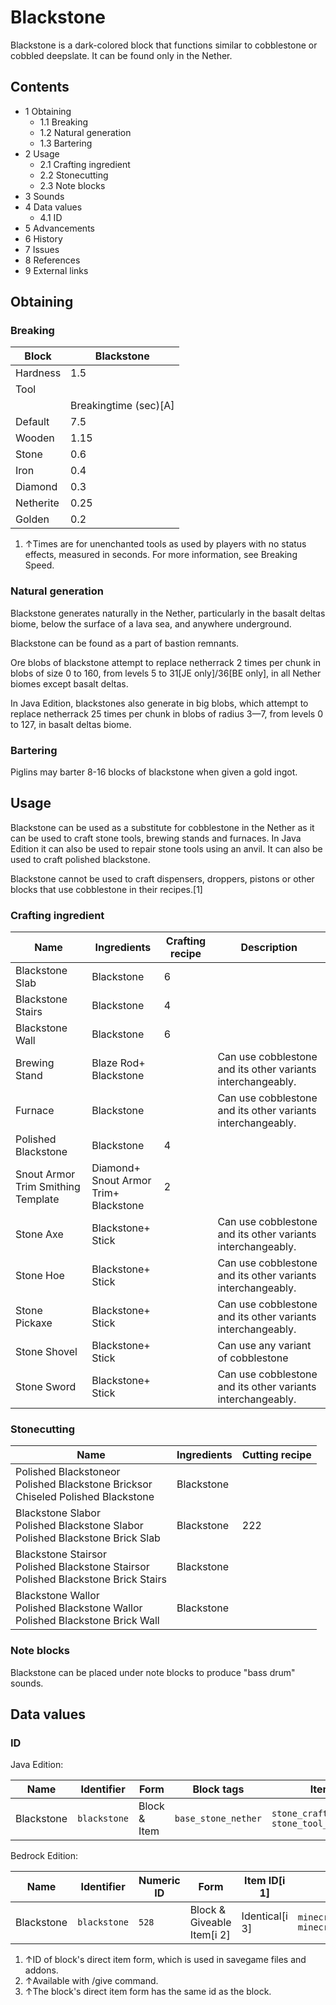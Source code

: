 # Blackstone
Blackstone is a dark-colored block that functions similar to cobblestone or cobbled deepslate. It can be found only in the Nether.

## Contents
- 1 Obtaining
	- 1.1 Breaking
	- 1.2 Natural generation
	- 1.3 Bartering
- 2 Usage
	- 2.1 Crafting ingredient
	- 2.2 Stonecutting
	- 2.3 Note blocks
- 3 Sounds
- 4 Data values
	- 4.1 ID
- 5 Advancements
- 6 History
- 7 Issues
- 8 References
- 9 External links

## Obtaining
### Breaking
| Block     | Blackstone            |
|-----------|-----------------------|
| Hardness  | 1.5                   |
| Tool      |                       |
|           | Breakingtime (sec)[A] |
| Default   | 7.5                   |
| Wooden    | 1.15                  |
| Stone     | 0.6                   |
| Iron      | 0.4                   |
| Diamond   | 0.3                   |
| Netherite | 0.25                  |
| Golden    | 0.2                   |

1. ↑Times are for unenchanted tools as used by players with no status effects, measured in seconds. For more information, see Breaking Speed.

### Natural generation
Blackstone generates naturally in the Nether, particularly in the basalt deltas biome, below the surface of a lava sea, and anywhere underground.

Blackstone can be found as a part of bastion remnants.

Ore blobs of blackstone attempt to replace netherrack 2 times per chunk in blobs of size 0 to 160, from levels 5 to 31‌[JE  only]/36‌[BE  only], in all Nether biomes except basalt deltas.

In Java Edition, blackstones also generate in big blobs, which attempt to replace netherrack 25 times per chunk in blobs of radius 3—7, from levels 0 to 127, in basalt deltas biome.


### Bartering
Piglins may barter 8-16 blocks of blackstone when given a gold ingot.

## Usage
Blackstone can be used as a substitute for cobblestone in the Nether as it can be used to craft stone tools, brewing stands and furnaces. In Java Edition it can also be used to repair stone tools using an anvil. It can also be used to craft polished blackstone.

Blackstone cannot be used to craft dispensers, droppers, pistons or other blocks that use cobblestone in their recipes.[1]

### Crafting ingredient
| Name                               | Ingredients                                   | Crafting recipe | Description                                                 |
|------------------------------------|-----------------------------------------------|-----------------|-------------------------------------------------------------|
| Blackstone Slab                    | Blackstone                                    | 6               |                                                             |
| Blackstone Stairs                  | Blackstone                                    | 4               |                                                             |
| Blackstone Wall                    | Blackstone                                    | 6               |                                                             |
| Brewing Stand                      | Blaze Rod+<br/>Blackstone                     |                 | Can use cobblestone and its other variants interchangeably. |
| Furnace                            | Blackstone                                    |                 | Can use cobblestone and its other variants interchangeably. |
| Polished Blackstone                | Blackstone                                    | 4               |                                                             |
| Snout Armor Trim Smithing Template | Diamond+<br/>Snout Armor Trim+<br/>Blackstone | 2               |                                                             |
| Stone Axe                          | Blackstone+<br/>Stick                         |                 | Can use cobblestone and its other variants interchangeably. |
| Stone Hoe                          | Blackstone+<br/>Stick                         |                 | Can use cobblestone and its other variants interchangeably. |
| Stone Pickaxe                      | Blackstone+<br/>Stick                         |                 | Can use cobblestone and its other variants interchangeably. |
| Stone Shovel                       | Blackstone+<br/>Stick                         |                 | Can use any variant of cobblestone                          |
| Stone Sword                        | Blackstone+<br/>Stick                         |                 | Can use cobblestone and its other variants interchangeably. |

### Stonecutting
| Name                                                                                      | Ingredients | Cutting recipe |
|-------------------------------------------------------------------------------------------|-------------|----------------|
| Polished Blackstoneor<br/>Polished Blackstone Bricksor<br/>Chiseled Polished Blackstone   | Blackstone  |                |
| Blackstone Slabor<br/>Polished Blackstone Slabor<br/>Polished Blackstone Brick Slab       | Blackstone  | 222            |
| Blackstone Stairsor<br/>Polished Blackstone Stairsor<br/>Polished Blackstone Brick Stairs | Blackstone  |                |
| Blackstone Wallor<br/>Polished Blackstone Wallor<br/>Polished Blackstone Brick Wall       | Blackstone  |                |

### Note blocks
Blackstone can be placed under note blocks to produce "bass drum" sounds.

## Data values
### ID
Java Edition:

| Name       | Identifier   | Form         | Block tags          | Item tags                                             | Translation key              |
|------------|--------------|--------------|---------------------|-------------------------------------------------------|------------------------------|
| Blackstone | `blackstone` | Block & Item | `base_stone_nether` | `stone_crafting_materials`<br/>`stone_tool_materials` | `block.minecraft.blackstone` |

Bedrock Edition:

| Name       | Identifier   | Numeric ID | Form                       | Item ID[i 1]   | Item tags                                                                 | Translation key        |
|------------|--------------|------------|----------------------------|----------------|---------------------------------------------------------------------------|------------------------|
| Blackstone | `blackstone` | `528`      | Block & Giveable Item[i 2] | Identical[i 3] | `minecraft:stone_crafting_materials`<br/>`minecraft:stone_tool_materials` | `tile.blackstone.name` |

1. ↑ID of block's direct item form, which is used in savegame files and addons.
2. ↑Available with /give command.
3. ↑The block's direct item form has the same id as the block.


